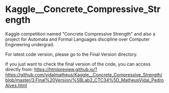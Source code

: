 # Kaggle__Concrete_Compressive_Strength
Kaggle competition named "Concrete Compressive Strength" and also a project for Automata and Formal Languages discipline over Computer Engineering undergrad.

For latest code version, please go to the Final Version directory.

If you just want to check the final version of the code, you can access directly from:
https://htmlpreview.github.io/?https://github.com/vidalmatheus/Kaggle__Concrete_Compressive_Strength/blob/master/3.Final%20Version/%5BLab2_CTC34%5D_MatheusVidal_PedroAlves.html
